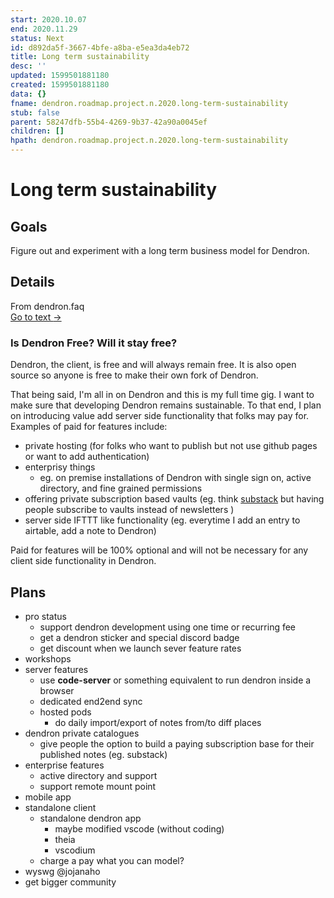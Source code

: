 ```yaml
---
start: 2020.10.07
end: 2020.11.29
status: Next
id: d892da5f-3667-4bfe-a8ba-e5ea3da4eb72
title: Long term sustainability
desc: ''
updated: 1599501881180
created: 1599501881180
data: {}
fname: dendron.roadmap.project.n.2020.long-term-sustainability
stub: false
parent: 58247dfb-55b4-4269-9b37-42a90a0045ef
children: []
hpath: dendron.roadmap.project.n.2020.long-term-sustainability
---
```

# Long term sustainability

## Goals

Figure out and experiment with a long term business model for Dendron.

## Details



<div class="portal-container">
<div class="portal-head">
<div class="portal-backlink" >
<div class="portal-title">From <span class="portal-text-title">dendron.faq</span></div>
<a href="683740e3-70ce-4a47-a1f4-1f140e80b558.html" class="portal-arrow">Go to text <span class="right-arrow">→</span></a>
</div>
</div>
<div id="portal-parent-anchor" class="portal-parent" markdown="1">
<div class="portal-parent-fader-top"></div>
<div class="portal-parent-fader-bottom"></div>        
  
### Is Dendron Free? Will it stay free?

Dendron, the client, is free and will always remain free. It is also open source so anyone is free to make their own fork of Dendron.

That being said, I'm all in on Dendron and this is my full time gig. I want to make sure that developing Dendron remains sustainable. To that end, I plan on introducing value add server side functionality that folks may pay for. Examples of paid for features include: 

- private hosting (for folks who want to publish but not use github pages or want to add authentication)
- enterprisy things 
  - eg. on premise installations of Dendron with single sign on, active directory, and fine grained permissions
- offering private subscription based vaults (eg. think [substack](https://substack.com) but having people subscribe to vaults instead of newsletters )
- server side IFTTT like functionality (eg. everytime I add an entry to airtable, add a note to Dendron)

Paid for features will be 100% optional and will not be necessary for any client side functionality in Dendron.


</div>    
</div>


## Plans

- pro status
  - support dendron development using one time or recurring fee
  - get a dendron sticker and special discord badge
  - get discount when we launch sever feature rates
- workshops
- server features
  - use **code-server** or something equivalent to run dendron inside a browser
  - dedicated end2end sync
  - hosted pods 
    - do daily import/export of notes from/to diff places
- dendron private catalogues
  - give people the option to build a paying subscription base for their published notes (eg. substack)
- enterprise features
  - active directory and support
  - support remote mount point
- mobile app 
- standalone client
  - standalone dendron app  
    - maybe modified vscode (without coding)
    - theia 
    - vscodium
  - charge a pay what you can model?
- wyswg @jojanaho
- get bigger community
